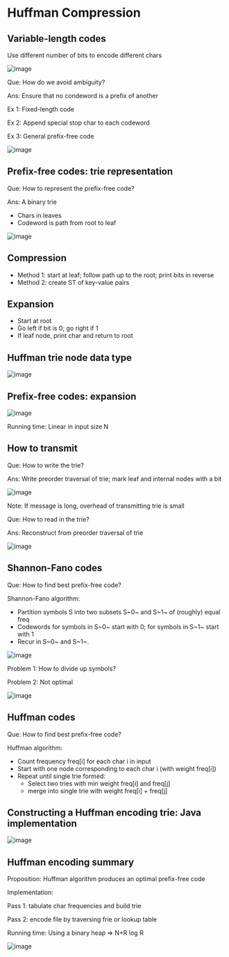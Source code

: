 # Huffman Compression

## Variable-length codes

Use different number of bits to encode different chars

![image](../../media/Huffman-Compression-image1.jpg)

Que: How do we avoid ambiguity?

Ans: Ensure that no condeword is a prefix of another

Ex 1: Fixed-length code

Ex 2: Append special stop char to each codeword

Ex 3: General prefix-free code

![image](../../media/Huffman-Compression-image2.jpg)

## Prefix-free codes: trie representation

Que: How to represent the prefix-free code?

Ans: A binary trie

- Chars in leaves
- Codeword is path from root to leaf

![image](../../media/Huffman-Compression-image3.jpg)

## Compression

- Method 1: start at leaf; follow path up to the root; print bits in reverse
- Method 2: create ST of key-value pairs

## Expansion

- Start at root
- Go left if bit is 0; go right if 1
- If leaf node, print char and return to root

## Huffman trie node data type

![image](../../media/Huffman-Compression-image4.jpg)

## Prefix-free codes: expansion

![image](../../media/Huffman-Compression-image5.jpg)

Running time: Linear in input size N

## How to transmit

Que: How to write the trie?

Ans: Write preorder traversal of trie; mark leaf and internal nodes with a bit

![image](../../media/Huffman-Compression-image6.jpg)

Note: If message is long, overhead of transmitting trie is small

Que: How to read in the trie?

Ans: Reconstruct from preorder traversal of trie

![image](../../media/Huffman-Compression-image7.jpg)

## Shannon-Fano codes

Que: How to find best prefix-free code?

Shannon-Fano algorithm:

- Partition symbols S into two subsets S~0~ and S~1~ of (roughly) equal freq
- Codewords for symbols in S~0~ start with 0; for symbols in S~1~ start with 1
- Recur in S~0~ and S~1~.

![image](../../media/Huffman-Compression-image8.jpg)

Problem 1: How to divide up symbols?

Problem 2: Not optimal

![image](../../media/Huffman-Compression-image9.jpg)

## Huffman codes

Que: How to find best prefix-free code?

Huffman algorithm:

- Count frequency freq[i] for each char i in input
- Start with one node corresponding to each char i (with weight freq[i])
- Repeat until single trie formed:
  - Select two tries with min weight freq[i] and freq[j]
  - merge into single trie with weight freq[i] + freq[j]

## Constructing a Huffman encoding trie: Java implementation

![image](../../media/Huffman-Compression-image10.jpg)

## Huffman encoding summary

Proposition: Huffman algorithm produces an optimal prefix-free code

Implementation:

Pass 1: tabulate char frequencies and build trie

Pass 2: encode file by traversing frie or lookup table

Running time: Using a binary heap => N+R log R

![image](../../media/Huffman-Compression-image11.jpg)
